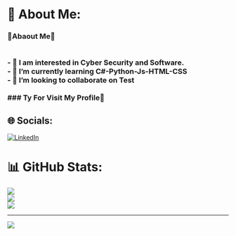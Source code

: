 # 💫 About Me:
### 💫Abaout Me💫<br><br><br>- 🔭 I am interested in Cyber ​​Security and Software.<br>- 🌱 I’m currently learning C#-Python-Js-HTML-CSS<br>- 👯 I’m looking to collaborate on Test<br><br>### Ty For Visit My Profile👋


## 🌐 Socials:
[![LinkedIn](https://img.shields.io/badge/LinkedIn-%230077B5.svg?logo=linkedin&logoColor=white)](https://linkedin.com/in/https://www.linkedin.com/in/yusuf-dogan-236885271/) 
# 📊 GitHub Stats:
![](https://github-readme-stats.vercel.app/api?username=YusufDoganZ&theme=dark&hide_border=false&include_all_commits=true&count_private=true)<br/>
![](https://github-readme-streak-stats.herokuapp.com/?user=YusufDoganZ&theme=dark&hide_border=false)<br/>
![](https://github-readme-stats.vercel.app/api/top-langs/?username=YusufDoganZ&theme=dark&hide_border=false&include_all_commits=true&count_private=true&layout=compact)

---
[![](https://visitcount.itsvg.in/api?id=YusufDoganZ&icon=0&color=0)](https://visitcount.itsvg.in)

<!-- Proudly created with GPRM ( https://gprm.itsvg.in ) -->
